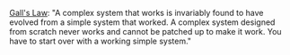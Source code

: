 <a href="https://en.wikipedia.org/wiki/John_Gall_(author)#Gall's_law">Gall's Law</a>: "A complex system that works is invariably found to have evolved from a simple system that worked. A complex system designed from scratch never works and cannot be patched up to make it work. You have to start over with a working simple system."
